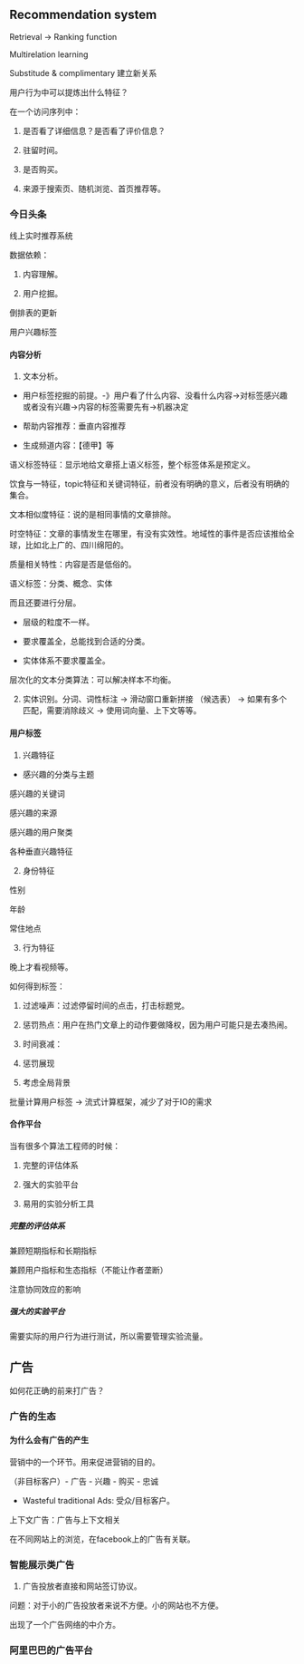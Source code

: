 ## Recommendation system

Retrieval -> Ranking function

Multirelation learning

Substitude & complimentary 建立新关系

用户行为中可以提炼出什么特征？

在一个访问序列中：

1. 是否看了详细信息？是否看了评价信息？

2. 驻留时间。

3. 是否购买。

4. 来源于搜索页、随机浏览、首页推荐等。

### 今日头条

线上实时推荐系统

数据依赖：

1. 内容理解。

2. 用户挖掘。

倒排表的更新

用户兴趣标签

#### 内容分析

1. 文本分析。

* 用户标签挖掘的前提。-》用户看了什么内容、没看什么内容->对标签感兴趣或者没有兴趣->内容的标签需要先有->机器决定

* 帮助内容推荐：垂直内容推荐

* 生成频道内容：【德甲】等

语义标签特征：显示地给文章搭上语义标签，整个标签体系是预定义。

饮食与一特征，topic特征和关键词特征，前者没有明确的意义，后者没有明确的集合。

文本相似度特征：说的是相同事情的文章排除。

时空特征：文章的事情发生在哪里，有没有实效性。地域性的事件是否应该推给全球，比如北上广的、四川绵阳的。

质量相关特性：内容是否是低俗的。

语义标签：分类、概念、实体

而且还要进行分层。

* 层级的粒度不一样。

* 要求覆盖全，总能找到合适的分类。

* 实体体系不要求覆盖全。

层次化的文本分类算法：可以解决样本不均衡。

2. 实体识别。分词、词性标注 -> 滑动窗口重新拼接 （候选表） -> 如果有多个匹配，需要消除歧义 -> 使用词向量、上下文等等。

#### 用户标签

1. 兴趣特征

* 感兴趣的分类与主题

感兴趣的关键词

感兴趣的来源

感兴趣的用户聚类

各种垂直兴趣特征

2. 身份特征

性别

年龄

常住地点

3. 行为特征

晚上才看视频等。

如何得到标签：

1. 过滤噪声：过滤停留时间的点击，打击标题党。

2. 惩罚热点：用户在热门文章上的动作要做降权，因为用户可能只是去凑热闹。

3. 时间衰减：

4. 惩罚展现

5. 考虑全局背景

批量计算用户标签 -> 流式计算框架，减少了对于IO的需求

#### 合作平台

当有很多个算法工程师的时候：

1. 完整的评估体系

2. 强大的实验平台

3. 易用的实验分析工具

##### 完整的评估体系

兼顾短期指标和长期指标

兼顾用户指标和生态指标（不能让作者垄断）

注意协同效应的影响

##### 强大的实验平台

需要实际的用户行为进行测试，所以需要管理实验流量。

## 广告

如何花正确的前来打广告？

### 广告的生态

#### 为什么会有广告的产生

营销中的一个环节。用来促进营销的目的。

（非目标客户）- 广告 - 兴趣 - 购买 - 忠诚

* Wasteful traditional Ads: 受众/目标客户。

上下文广告：广告与上下文相关

在不同网站上的浏览，在facebook上的广告有关联。

### 智能展示类广告

1. 广告投放者直接和网站签订协议。

问题：对于小的广告投放者来说不方便。小的网站也不方便。

出现了一个广告网络的中介方。

### 阿里巴巴的广告平台